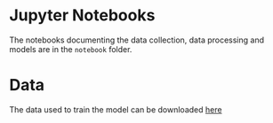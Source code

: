 # Jupyter Notebooks
The notebooks documenting the data collection, data processing and models are in the `notebook` folder.

# Data
The data used to train the model can be downloaded [here](https://drive.google.com/drive/folders/1uqZkgFSJA2R8oVQZQtdou54A0no3g7Nj) 
